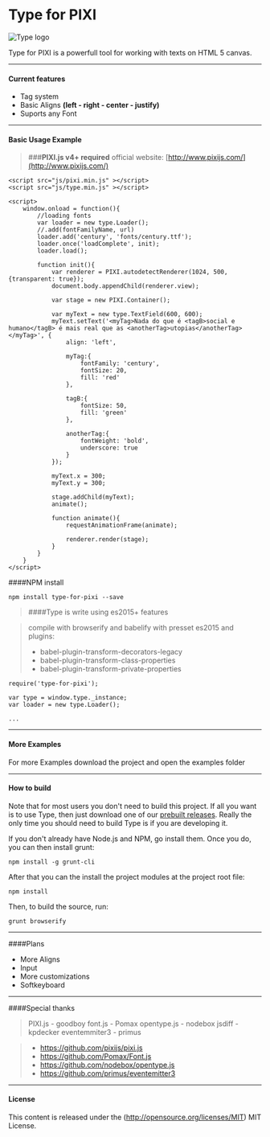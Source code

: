 Type for PIXI
===================

![Type logo](http://www.studiokori.com.br/Type_logo.png)

Type for PIXI is a powerfull tool for working with texts on HTML 5 canvas.


-------------

#### Current features


- Tag system
- Basic Aligns **(left - right - center - justify)**
- Suports any Font

-------------

#### Basic Usage Example

> ###**PIXI.js v4+ required**
> official website: [http://www.pixijs.com/](http://www.pixijs.com/)

```
<script src="js/pixi.min.js" ></script>
<script src="js/type.min.js" ></script>
```

```
<script>
	window.onload = function(){
		//loading fonts
		var loader = new type.Loader();
		//.add(fontFamilyName, url)
		loader.add('century', 'fonts/century.ttf');
		loader.once('loadComplete', init);
		loader.load();

		function init(){
			var renderer = PIXI.autodetectRenderer(1024, 500, {transparent: true});
			document.body.appendChild(renderer.view);

			var stage = new PIXI.Container();

			var myText = new type.TextField(600, 600);
			myText.setText('<myTag>Nada do que é <tagB>social e humano</tagB> é mais real que as <anotherTag>utopias</anotherTag></myTag>', {
				align: 'left',
			
				myTag:{
					fontFamily: 'century',
					fontSize: 20,
					fill: 'red'
				},

				tagB:{
					fontSize: 50,
					fill: 'green'
				},

				anotherTag:{
					fontWeight: 'bold',
					underscore: true
				}
			});

			myText.x = 300;
			myText.y = 300;

			stage.addChild(myText);
			animate();

			function animate(){
				requestAnimationFrame(animate);

				renderer.render(stage);
			}
		}
	}
</script>
```

####NPM install

```
npm install type-for-pixi --save
```

> ####Type is write using es2015+ features

> compile with browserify and babelify with presset es2015 and plugins: 
> - babel-plugin-transform-decorators-legacy
> - babel-plugin-transform-class-properties
> - babel-plugin-transform-private-properties

```
require('type-for-pixi');

var type = window.type._instance;
var loader = new type.Loader();

... 
```

-------------

#### More Examples

For more Examples download the project and open the examples folder

-------------

#### How to build

Note that for most users you don't need to build this project. If all you want is to use Type, then
just download one of our [prebuilt releases](https://gitlab.com/lab_de_ideias/Type/tree/master/bin). Really
the only time you should need to build Type is if you are developing it.

If you don't already have Node.js and NPM, go install them. Once you do, you can then install grunt:

    npm install -g grunt-cli

After that you can the install the project modules at the project root file:

    npm install

Then, to build the source, run:

    grunt browserify

-------------

####Plans

- More Aligns
- Input
- More customizations
-  Softkeyboard

-------------

####Special thanks

>PIXI.js - goodboy
>font.js - Pomax
>opentype.js - nodebox
>jsdiff - kpdecker
>eventemmiter3 - primus

> - https://github.com/pixijs/pixi.js
> - https://github.com/Pomax/Font.js
> - https://github.com/nodebox/opentype.js
> - https://github.com/primus/eventemitter3

-------------

#### License

This content is released under the (http://opensource.org/licenses/MIT) MIT License.
